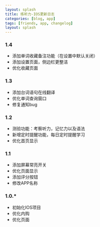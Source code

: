 ```yaml
---
layout: splash
title: 练听力-IOS更新日志
categories: [blog, app]
tags: [friends, app, changelog]
layout: splash
---
```


### 1.4
- 添加单词收藏备注功能（在设置中默认关闭）
- 添加设置页面，侧边栏更整洁
- 优化收藏页面

### 1.3
- 添加台词语句在线翻译
- 优化单词查询窗口
- 修复通知bug

### 1.2
- 测验功能：考察听力，记忆力以及语法
- 新增定时提醒功能，每日定时提醒学习
- 优化首页显示

### 1.1
- 添加屏幕常亮开关
- 优化页面显示
- 添加评分按钮
- 修改APP名称

### 1.0.*
- 初始化IOS项目
- 优化内购
- 优化页面